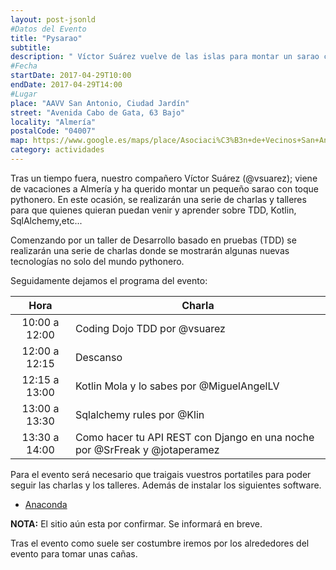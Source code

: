 ```yaml
---
layout: post-jsonld
#Datos del Evento
title: "Pysarao"
subtitle:
description: " Víctor Suárez vuelve de las islas para montar un sarao con toque pythonero; junto a otros para dar una serie de charlas y talleres."
#Fecha
startDate: 2017-04-29T10:00
endDate: 2017-04-29T14:00
#Lugar
place: "AAVV San Antonio, Ciudad Jardín"
street: "Avenida Cabo de Gata, 63 Bajo"
locality: "Almería"
postalCode: "04007"
map: https://www.google.es/maps/place/Asociaci%C3%B3n+de+Vecinos+San+Antonio+de+Ciudad+Jard%C3%ADn/@36.8308795,-2.4569515,17z/data=!3m1!4b1!4m5!3m4!1s0xd7a9df0b835fe2b:0xd030043efd14eaf0!8m2!3d36.8308795!4d-2.4547575
category: actividades
---
```



Tras un tiempo fuera, nuestro compañero Víctor Suárez (@vsuarez); viene de vacaciones a Almería y ha querido montar un pequeño sarao con toque pythonero. En este ocasión, se realizarán una serie de charlas y talleres para que quienes quieran puedan venir y aprender sobre TDD, Kotlin, SqlAlchemy,etc...

Comenzando por un taller de Desarrollo basado en pruebas (TDD) se realizarán una serie de charlas donde se mostrarán algunas nuevas tecnologías no solo del mundo pythonero.

Seguidamente dejamos el programa del evento:

|      Hora     | Charla                                                 |
|:-------------:|--------------------------------------------------------|
| 10:00 a 12:00 | Coding Dojo TDD por @vsuarez                           |
| 12:00 a 12:15 | Descanso                                               |
| 12:15 a 13:00 | Kotlin Mola y lo sabes por @MiguelAngelLV                 |
| 13:00 a 13:30 | Sqlalchemy rules por @Klin                                      |
| 13:30 a 14:00 | Como hacer tu API REST con Django en una noche por @SrFreak y @jotaperamez|

Para el evento será necesario que traigais vuestros portatiles para poder seguir las charlas y los talleres. Además de instalar los siguientes software.

* [Anaconda](https://www.continuum.io/downloads)

**NOTA:** El sitio aún esta por confirmar. Se informará en breve.

Tras el evento como suele ser costumbre iremos por los alrededores del evento para tomar unas cañas.
